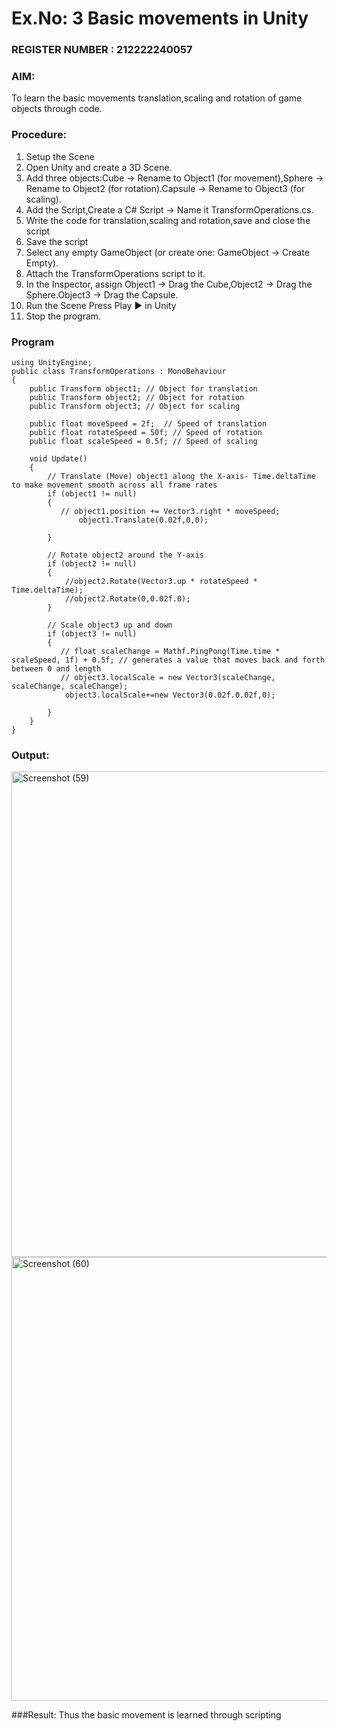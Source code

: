 # Ex.No: 3  Basic movements in Unity 
                                                                         
### REGISTER NUMBER : 212222240057
### AIM: 
 To learn the basic movements translation,scaling and rotation of game objects through code.
### Procedure:
1. Setup the Scene
2. Open Unity and create a 3D Scene.
3. Add three objects:Cube → Rename to Object1 (for movement),Sphere → Rename to Object2 (for rotation).Capsule → Rename to Object3 (for scaling).
4. Add the Script,Create a C# Script → Name it TransformOperations.cs.
5. Write the code for translation,scaling and rotation,save and close the script
6. Save the script
7. Select any empty GameObject (or create one: GameObject → Create Empty).
8. Attach the TransformOperations script to it.
9. In the Inspector, assign Object1 → Drag the Cube,Object2 → Drag the Sphere.Object3 → Drag the Capsule.
10. Run the Scene Press Play ▶️ in Unity
11. Stop the program.
### Program 
```
using UnityEngine;
public class TransformOperations : MonoBehaviour
{
    public Transform object1; // Object for translation
    public Transform object2; // Object for rotation
    public Transform object3; // Object for scaling

    public float moveSpeed = 2f;  // Speed of translation
    public float rotateSpeed = 50f; // Speed of rotation
    public float scaleSpeed = 0.5f; // Speed of scaling

    void Update()
    {
        // Translate (Move) object1 along the X-axis- Time.deltaTime to make movement smooth across all frame rates
        if (object1 != null)
        {
           // object1.position += Vector3.right * moveSpeed;
               object1.Translate(0.02f,0,0);

        }

        // Rotate object2 around the Y-axis
        if (object2 != null)
        {
            //object2.Rotate(Vector3.up * rotateSpeed * Time.deltaTime);
            //object2.Rotate(0,0.02f.0);
        }

        // Scale object3 up and down
        if (object3 != null)
        {
           // float scaleChange = Mathf.PingPong(Time.time * scaleSpeed, 1f) + 0.5f; // generates a value that moves back and forth between 0 and length
           // object3.localScale = new Vector3(scaleChange, scaleChange, scaleChange);
            object3.localScale+=new Vector3(0.02f.0.02f,0);

        }
    }
}
```
### Output:

<img width="1298" height="777" alt="Screenshot (59)" src="https://github.com/user-attachments/assets/79682cff-e5e2-49c9-91ba-b7055f549a7e" />


<img width="1295" height="710" alt="Screenshot (60)" src="https://github.com/user-attachments/assets/b78ba6d8-31c5-40e3-a30c-7ae73747820a" />


###Result:
Thus the basic movement is learned through scripting
